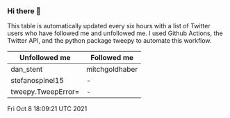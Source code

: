 ### Hi there 👋

This table is automatically updated every six hours with a list of Twitter users who have followed me and unfollowed me. I used Github Actions, the Twitter API, and the python package tweepy to automate this workflow.

| Unfollowed me |  Followed me |
| --- | --- |
|dan_stent|mitchgoldhaber|
|stefanospinel15|-|
|tweepy.TweepError=|-|
Fri Oct  8 18:09:21 UTC 2021
